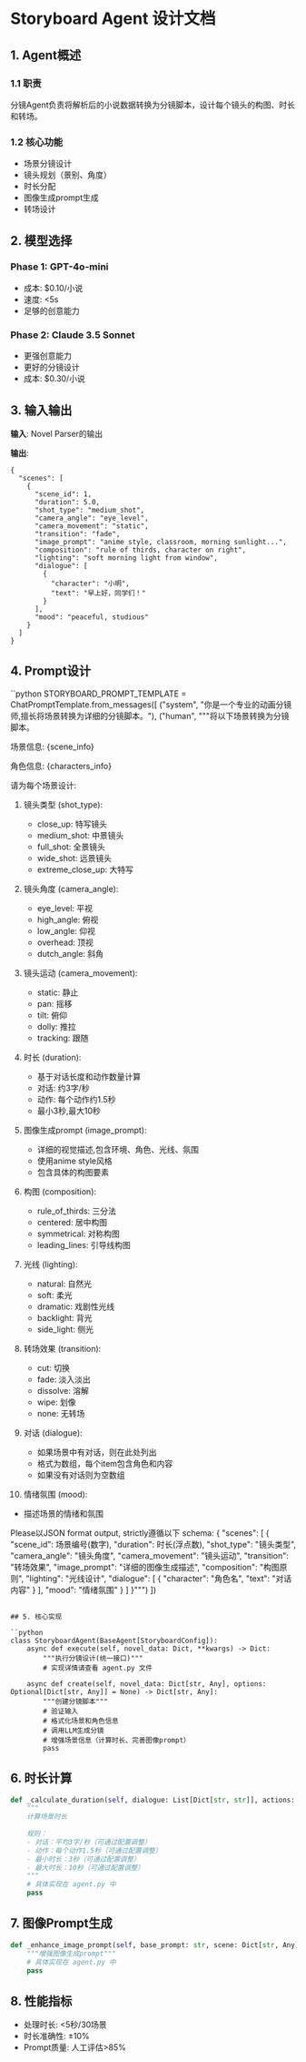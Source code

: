 # Storyboard Agent 设计文档

## 1. Agent概述

### 1.1 职责
分镜Agent负责将解析后的小说数据转换为分镜脚本，设计每个镜头的构图、时长和转场。

### 1.2 核心功能
- 场景分镜设计
- 镜头规划（景别、角度）
- 时长分配
- 图像生成prompt生成
- 转场设计

## 2. 模型选择

### Phase 1: GPT-4o-mini
- 成本: $0.10/小说
- 速度: <5s
- 足够的创意能力

### Phase 2: Claude 3.5 Sonnet  
- 更强创意能力
- 更好的分镜设计
- 成本: $0.30/小说

## 3. 输入输出

**输入**: Novel Parser的输出

**输出**:
```
{
  "scenes": [
    {
      "scene_id": 1,
      "duration": 5.0,
      "shot_type": "medium_shot",
      "camera_angle": "eye_level",
      "camera_movement": "static",
      "transition": "fade",
      "image_prompt": "anime style, classroom, morning sunlight...",
      "composition": "rule of thirds, character on right",
      "lighting": "soft morning light from window",
      "dialogue": [
        {
          "character": "小明",
          "text": "早上好，同学们！"
        }
      ],
      "mood": "peaceful, studious"
    }
  ]
}
```

## 4. Prompt设计

``python
STORYBOARD_PROMPT_TEMPLATE = ChatPromptTemplate.from_messages([
    ("system", "你是一个专业的动画分镜师,擅长将场景转换为详细的分镜脚本。"),
    ("human", """将以下场景转换为分镜脚本。

场景信息:
{scene_info}

角色信息:
{characters_info}

请为每个场景设计:
1. 镜头类型 (shot_type):
   - close_up: 特写镜头
   - medium_shot: 中景镜头
   - full_shot: 全景镜头
   - wide_shot: 远景镜头
   - extreme_close_up: 大特写

2. 镜头角度 (camera_angle):
   - eye_level: 平视
   - high_angle: 俯视
   - low_angle: 仰视
   - overhead: 顶视
   - dutch_angle: 斜角

3. 镜头运动 (camera_movement):
   - static: 静止
   - pan: 摇移
   - tilt: 俯仰
   - dolly: 推拉
   - tracking: 跟随

4. 时长 (duration):
   - 基于对话长度和动作数量计算
   - 对话: 约3字/秒
   - 动作: 每个动作约1.5秒
   - 最小3秒,最大10秒

5. 图像生成prompt (image_prompt):
   - 详细的视觉描述,包含环境、角色、光线、氛围
   - 使用anime style风格
   - 包含具体的构图要素

6. 构图 (composition):
   - rule_of_thirds: 三分法
   - centered: 居中构图
   - symmetrical: 对称构图
   - leading_lines: 引导线构图

7. 光线 (lighting):
   - natural: 自然光
   - soft: 柔光
   - dramatic: 戏剧性光线
   - backlight: 背光
   - side_light: 侧光

8. 转场效果 (transition):
   - cut: 切换
   - fade: 淡入淡出
   - dissolve: 溶解
   - wipe: 划像
   - none: 无转场

9. 对话 (dialogue):
   - 如果场景中有对话，则在此处列出
   - 格式为数组，每个item包含角色和内容
   - 如果没有对话则为空数组

10. 情绪氛围 (mood):
   - 描述场景的情绪和氛围

Please以JSON format output, strictly遵循以下 schema:
{
    "scenes": [
        {
            "scene_id": 场景编号(数字),
            "duration": 时长(浮点数),
            "shot_type": "镜头类型",
            "camera_angle": "镜头角度",
            "camera_movement": "镜头运动",
            "transition": "转场效果",
            "image_prompt": "详细的图像生成描述",
            "composition": "构图原则",
            "lighting": "光线设计",
            "dialogue": [
                {
                    "character": "角色名",
                    "text": "对话内容"
                }
            ],
            "mood": "情绪氛围"
        }
    ]
}""")
])
```

## 5. 核心实现

``python
class StoryboardAgent(BaseAgent[StoryboardConfig]):
    async def execute(self, novel_data: Dict, **kwargs) -> Dict:
        """执行分镜设计(统一接口)"""
        # 实现详情请查看 agent.py 文件
    
    async def create(self, novel_data: Dict[str, Any], options: Optional[Dict[str, Any]] = None) -> Dict[str, Any]:
        """创建分镜脚本"""
        # 验证输入
        # 格式化场景和角色信息
        # 调用LLM生成分镜
        # 增强场景信息（计算时长、完善图像prompt）
        pass
```

## 6. 时长计算

```python
def _calculate_duration(self, dialogue: List[Dict[str, str]], actions: List[str]) -> float:
    """
    计算场景时长
    
    规则：
    - 对话：平均3字/秒（可通过配置调整）
    - 动作：每个动作1.5秒（可通过配置调整）
    - 最小时长：3秒（可通过配置调整）
    - 最大时长：10秒（可通过配置调整）
    """
    # 具体实现在 agent.py 中
    pass
```

## 7. 图像Prompt生成

```python
def _enhance_image_prompt(self, base_prompt: str, scene: Dict[str, Any]) -> str:
    """增强图像生成prompt"""
    # 具体实现在 agent.py 中
    pass
```

## 8. 性能指标

- 处理时长: <5秒/30场景
- 时长准确性: ±10%
- Prompt质量: 人工评估>85%